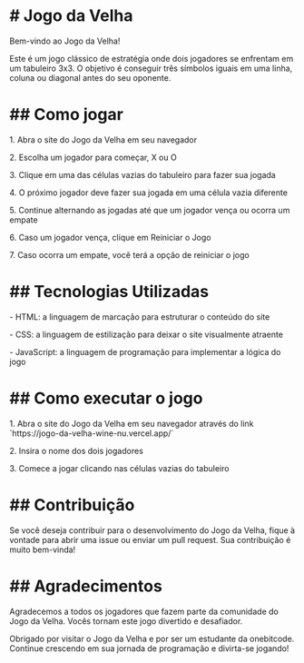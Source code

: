 <h1># Jogo da Velha</h1>

<p>Bem-vindo ao Jogo da Velha!</p>

<p>Este é um jogo clássico de estratégia onde dois jogadores se enfrentam em um tabuleiro 3x3. O objetivo é conseguir três símbolos iguais em uma linha, coluna ou diagonal antes do seu oponente.</p>

<h1>## Como jogar</h1>

<p>1. Abra o site do Jogo da Velha em seu navegador</p>
<p>2. Escolha um jogador para começar, X ou O</p>
<p>3. Clique em uma das células vazias do tabuleiro para fazer sua jogada</p>
<p>4. O próximo jogador deve fazer sua jogada em uma célula vazia diferente</p>
<p>5. Continue alternando as jogadas até que um jogador vença ou ocorra um empate</p>
<p>6. Caso um jogador vença, clique em Reiniciar o Jogo</p>
<p>7. Caso ocorra um empate, você terá a opção de reiniciar o jogo</p>

<h1>## Tecnologias Utilizadas</h1>

<p>- HTML: a linguagem de marcação para estruturar o conteúdo do site</p>
<p>- CSS: a linguagem de estilização para deixar o site visualmente atraente</p>
<p>- JavaScript: a linguagem de programação para implementar a lógica do jogo</p>

<h1>## Como executar o jogo</h1>

<p>1. Abra o site do Jogo da Velha em seu navegador através do link `https://jogo-da-velha-wine-nu.vercel.app/`</p>
<p>2. Insira o nome dos dois jogadores</p>
<p>3. Comece a jogar clicando nas células vazias do tabuleiro</p>

<h1>## Contribuição</h1>

<p>Se você deseja contribuir para o desenvolvimento do Jogo da Velha, fique à vontade para abrir uma issue ou enviar um pull request. Sua contribuição é muito bem-vinda!</p>

<h1>## Agradecimentos</h1>

<p>Agradecemos a todos os jogadores que fazem parte da comunidade do Jogo da Velha. Vocês tornam este jogo divertido e desafiador.</p>
<p>Obrigado por visitar o Jogo da Velha e por ser um estudante da onebitcode. Continue crescendo em sua jornada de programação e divirta-se jogando!</p>
